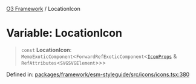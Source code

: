 [O3 Framework](../API.md) / LocationIcon

# Variable: LocationIcon

> `const` **LocationIcon**: `MemoExoticComponent`\<`ForwardRefExoticComponent`\<[`IconProps`](../type-aliases/IconProps.md) & `RefAttributes`\<`SVGSVGElement`\>\>\>

Defined in: [packages/framework/esm-styleguide/src/icons/icons.tsx:380](https://github.com/habeshabro/openmrs-esm-core/blob/main/packages/framework/esm-styleguide/src/icons/icons.tsx#L380)
